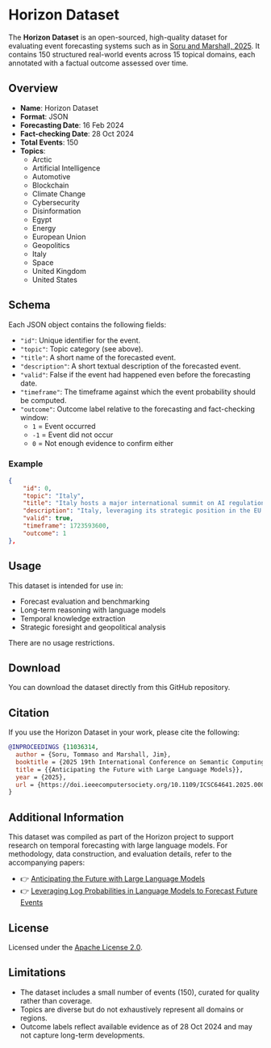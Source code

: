 # Horizon Dataset

The **Horizon Dataset** is an open-sourced, high-quality dataset for evaluating event forecasting systems such as in [Soru and Marshall, 2025](https://doi.ieeecomputersociety.org/10.1109/ICSC64641.2025.00038). It contains 150 structured real-world events across 15 topical domains, each annotated with a factual outcome assessed over time.

## Overview

- **Name**: Horizon Dataset  
- **Format**: JSON  
- **Forecasting Date**: 16 Feb 2024  
- **Fact-checking Date**: 28 Oct 2024  
- **Total Events**: 150  
- **Topics**:
  - Arctic  
  - Artificial Intelligence  
  - Automotive  
  - Blockchain  
  - Climate Change  
  - Cybersecurity  
  - Disinformation  
  - Egypt  
  - Energy  
  - European Union  
  - Geopolitics  
  - Italy  
  - Space  
  - United Kingdom  
  - United States  

## Schema

Each JSON object contains the following fields:

- `"id"`: Unique identifier for the event.  
- `"topic"`: Topic category (see above).  
- `"title"`: A short name of the forecasted event.
- `"description"`: A short textual description of the forecasted event.
- `"valid"`: False if the event had happened even before the forecasting date.
- `"timeframe"`: The timeframe against which the event probability should be computed.
- `"outcome"`: Outcome label relative to the forecasting and fact-checking window:  
  - `1` = Event occurred  
  - `-1` = Event did not occur  
  - `0` = Not enough evidence to confirm either  

### Example

```json
{
    "id": 0,
    "topic": "Italy",
    "title": "Italy hosts a major international summit on AI regulation in Rome",
    "description": "Italy, leveraging its strategic position in the EU and its current focus on digital market regulation, hosts a significant international summit aimed at advancing discussions on a unified regulatory framework for artificial intelligence.",
    "valid": true,
    "timeframe": 1723593600,
    "outcome": 1
},
```

## Usage

This dataset is intended for use in:

- Forecast evaluation and benchmarking  
- Long-term reasoning with language models  
- Temporal knowledge extraction  
- Strategic foresight and geopolitical analysis  

There are no usage restrictions.

## Download

You can download the dataset directly from this GitHub repository.

## Citation

If you use the Horizon Dataset in your work, please cite the following:

```bibtex
@INPROCEEDINGS {11036314,
  author = {Soru, Tommaso and Marshall, Jim},
  booktitle = {2025 19th International Conference on Semantic Computing (ICSC)},
  title = {{Anticipating the Future with Large Language Models}},
  year = {2025},
  url = {https://doi.ieeecomputersociety.org/10.1109/ICSC64641.2025.00038}
}
```

## Additional Information

This dataset was compiled as part of the Horizon project to support research on temporal forecasting with large language models. For methodology, data construction, and evaluation details, refer to the accompanying papers:

- 👉 [Anticipating the Future with Large Language Models](https://doi.ieeecomputersociety.org/10.1109/ICSC64641.2025.00038)
- 👉 [Leveraging Log Probabilities in Language Models to Forecast Future Events](https://arxiv.org/abs/2501.04880)

## License

Licensed under the [Apache License 2.0](https://www.apache.org/licenses/LICENSE-2.0).

## Limitations

- The dataset includes a small number of events (150), curated for quality rather than coverage.
- Topics are diverse but do not exhaustively represent all domains or regions.
- Outcome labels reflect available evidence as of 28 Oct 2024 and may not capture long-term developments.
